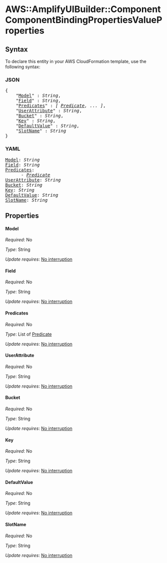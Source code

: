 # AWS::AmplifyUIBuilder::Component ComponentBindingPropertiesValueProperties

## Syntax

To declare this entity in your AWS CloudFormation template, use the following syntax:

### JSON

<pre>
{
    "<a href="#model" title="Model">Model</a>" : <i>String</i>,
    "<a href="#field" title="Field">Field</a>" : <i>String</i>,
    "<a href="#predicates" title="Predicates">Predicates</a>" : <i>[ <a href="predicate.md">Predicate</a>, ... ]</i>,
    "<a href="#userattribute" title="UserAttribute">UserAttribute</a>" : <i>String</i>,
    "<a href="#bucket" title="Bucket">Bucket</a>" : <i>String</i>,
    "<a href="#key" title="Key">Key</a>" : <i>String</i>,
    "<a href="#defaultvalue" title="DefaultValue">DefaultValue</a>" : <i>String</i>,
    "<a href="#slotname" title="SlotName">SlotName</a>" : <i>String</i>
}
</pre>

### YAML

<pre>
<a href="#model" title="Model">Model</a>: <i>String</i>
<a href="#field" title="Field">Field</a>: <i>String</i>
<a href="#predicates" title="Predicates">Predicates</a>: <i>
      - <a href="predicate.md">Predicate</a></i>
<a href="#userattribute" title="UserAttribute">UserAttribute</a>: <i>String</i>
<a href="#bucket" title="Bucket">Bucket</a>: <i>String</i>
<a href="#key" title="Key">Key</a>: <i>String</i>
<a href="#defaultvalue" title="DefaultValue">DefaultValue</a>: <i>String</i>
<a href="#slotname" title="SlotName">SlotName</a>: <i>String</i>
</pre>

## Properties

#### Model

_Required_: No

_Type_: String

_Update requires_: [No interruption](https://docs.aws.amazon.com/AWSCloudFormation/latest/UserGuide/using-cfn-updating-stacks-update-behaviors.html#update-no-interrupt)

#### Field

_Required_: No

_Type_: String

_Update requires_: [No interruption](https://docs.aws.amazon.com/AWSCloudFormation/latest/UserGuide/using-cfn-updating-stacks-update-behaviors.html#update-no-interrupt)

#### Predicates

_Required_: No

_Type_: List of <a href="predicate.md">Predicate</a>

_Update requires_: [No interruption](https://docs.aws.amazon.com/AWSCloudFormation/latest/UserGuide/using-cfn-updating-stacks-update-behaviors.html#update-no-interrupt)

#### UserAttribute

_Required_: No

_Type_: String

_Update requires_: [No interruption](https://docs.aws.amazon.com/AWSCloudFormation/latest/UserGuide/using-cfn-updating-stacks-update-behaviors.html#update-no-interrupt)

#### Bucket

_Required_: No

_Type_: String

_Update requires_: [No interruption](https://docs.aws.amazon.com/AWSCloudFormation/latest/UserGuide/using-cfn-updating-stacks-update-behaviors.html#update-no-interrupt)

#### Key

_Required_: No

_Type_: String

_Update requires_: [No interruption](https://docs.aws.amazon.com/AWSCloudFormation/latest/UserGuide/using-cfn-updating-stacks-update-behaviors.html#update-no-interrupt)

#### DefaultValue

_Required_: No

_Type_: String

_Update requires_: [No interruption](https://docs.aws.amazon.com/AWSCloudFormation/latest/UserGuide/using-cfn-updating-stacks-update-behaviors.html#update-no-interrupt)

#### SlotName

_Required_: No

_Type_: String

_Update requires_: [No interruption](https://docs.aws.amazon.com/AWSCloudFormation/latest/UserGuide/using-cfn-updating-stacks-update-behaviors.html#update-no-interrupt)
